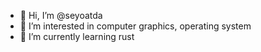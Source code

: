 - 👋 Hi, I’m @seyoatda
- 👀 I’m interested in computer graphics, operating system
- 🌱 I’m currently learning rust

<!---
seyoatda/seyoatda is a ✨ special ✨ repository because its `README.md` (this file) appears on your GitHub profile.
You can click the Preview link to take a look at your changes.
--->
